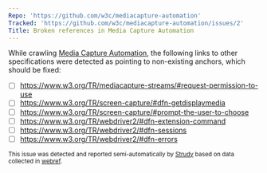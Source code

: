 ```yaml
---
Repo: 'https://github.com/w3c/mediacapture-automation'
Tracked: 'https://github.com/w3c/mediacapture-automation/issues/2'
Title: Broken references in Media Capture Automation
---
```


While crawling [Media Capture Automation](https://w3c.github.io/mediacapture-automation/), the following links to other specifications were detected as pointing to non-existing anchors, which should be fixed:
* [ ] https://www.w3.org/TR/mediacapture-streams/#request-permission-to-use
* [ ] https://www.w3.org/TR/screen-capture/#dfn-getdisplaymedia
* [ ] https://www.w3.org/TR/screen-capture/#prompt-the-user-to-choose
* [ ] https://www.w3.org/TR/webdriver2/#dfn-extension-command
* [ ] https://www.w3.org/TR/webdriver2/#dfn-sessions
* [ ] https://www.w3.org/TR/webdriver2/#dfn-errors

<sub>This issue was detected and reported semi-automatically by [Strudy](https://github.com/w3c/strudy/) based on data collected in [webref](https://github.com/w3c/webref/).</sub>
